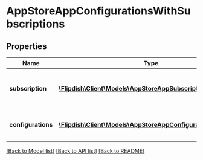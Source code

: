 # AppStoreAppConfigurationsWithSubscriptions

## Properties
Name | Type | Description | Notes
------------ | ------------- | ------------- | -------------
**subscription** | [**\Flipdish\\Client\Models\AppStoreAppSubscriptionSummary**](AppStoreAppSubscriptionSummary.md) | Subscription information for the AppId for the AppStoreApp | [optional] 
**configurations** | [**\Flipdish\\Client\Models\AppStoreAppConfigurationSummary[]**](AppStoreAppConfigurationSummary.md) | Configurations for the AppId for the AppStoreApp | [optional] 

[[Back to Model list]](../README.md#documentation-for-models) [[Back to API list]](../README.md#documentation-for-api-endpoints) [[Back to README]](../README.md)


